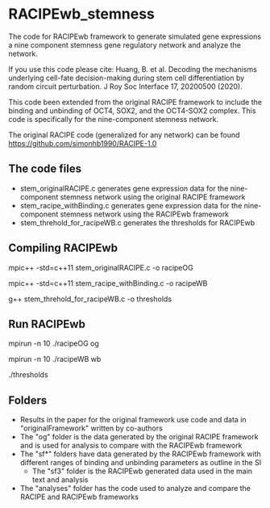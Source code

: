 # RACIPEwb_stemness
The code for RACIPEwb framework to generate simulated gene expressions a nine component stemness gene regulatory network and analyze the network.

If you use this code please cite: Huang, B. et al. Decoding the mechanisms underlying cell-fate decision-making during stem cell differentiation by random circuit perturbation. J Roy Soc Interface 17, 20200500 (2020).


This code been extended from the original RACIPE framework to include the binding and unbinding of OCT4, SOX2, and the OCT4-SOX2 complex. This code is specifically for the nine-component stemness network.

The original RACIPE code (generalized for any network) can be found https://github.com/simonhb1990/RACIPE-1.0

## The code files
 + stem_originalRACIPE.c generates gene expression data for the nine-component stemness network using the original RACIPE framework
 + stem_racipe_withBinding.c generates gene expression data for the nine-component stemness network using the RACIPEwb framework
 + stem_threhold_for_racipeWB.c generates the thresholds for RACIPEwb

## Compiling RACIPEwb
mpic++ -std=c++11 stem_originalRACIPE.c -o racipeOG

mpic++ -std=c++11 stem_racipe_withBinding.c -o racipeWB

g++ stem_threhold_for_racipeWB.c -o thresholds

## Run RACIPEwb
mpirun -n 10 ./racipeOG og

mpirun -n 10 ./racipeWB wb

./thresholds 

## Folders
+ Results in the paper for the original framework use code and data in "originalFramework" written by co-authors
+ The "og" folder is the data generated by the original RACIPE framework and is used for analysis to compare with the RACIPEwb framework
+ The "sf*" folders have data generated by the RACIPEwb framework with different ranges of binding and unbinding parameters as outline in the SI
    * The "sf3" folder is the RACIPEwb generated data used in the main text and analysis
+ The "analyses" folder has the code used to analyze and compare the RACIPE and RACIPEwb frameworks

